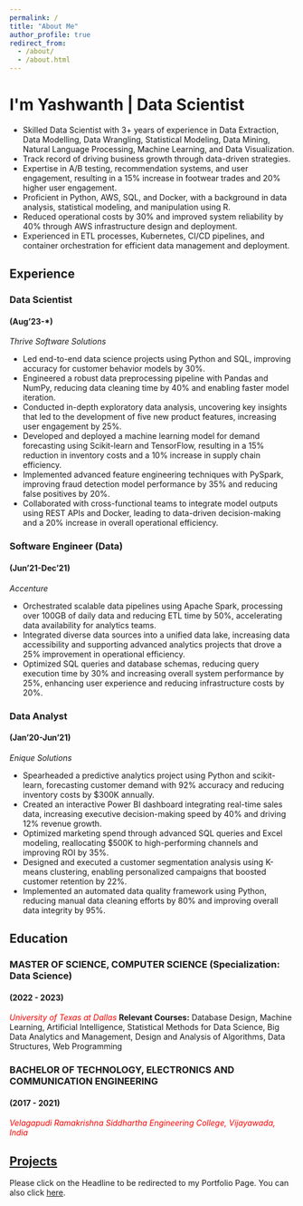 ```yaml
---
permalink: /
title: "About Me"
author_profile: true
redirect_from: 
  - /about/
  - /about.html
---
```


# I'm Yashwanth | Data Scientist

- Skilled Data Scientist with 3+ years of experience in Data Extraction, Data Modelling, Data Wrangling, Statistical Modeling, Data Mining, Natural Language Processing, Machine Learning, and Data Visualization. 
- Track record of driving business growth through data-driven strategies. 
- Expertise in A/B testing, recommendation systems, and user engagement, resulting in a 15% increase in footwear trades and 20% higher user engagement. 
- Proficient in Python, AWS, SQL, and Docker, with a background in data analysis, statistical modeling, and manipulation using R. 
- Reduced operational costs by 30% and improved system reliability by 40% through AWS infrastructure design and deployment.
- Experienced in ETL processes, Kubernetes, CI/CD pipelines, and container orchestration for efficient data management and deployment.


## Experience

### Data Scientist 
#### (Aug’23-*)
*Thrive Software Solutions*

- Led end-to-end data science projects using Python and SQL, improving accuracy for customer behavior models by 30%.
- Engineered a robust data preprocessing pipeline with Pandas and NumPy, reducing data cleaning time by 40% and enabling faster model iteration.
- Conducted in-depth exploratory data analysis, uncovering key insights that led to the development of five new product features, increasing user engagement by 25%.
- Developed and deployed a machine learning model for demand forecasting using Scikit-learn and TensorFlow, resulting in a 15% reduction in inventory costs and a 10% increase in supply chain efficiency.
- Implemented advanced feature engineering techniques with PySpark, improving fraud detection model performance by 35% and reducing false positives by 20%.
- Collaborated with cross-functional teams to integrate model outputs using REST APIs and Docker, leading to data-driven decision-making and a 20% increase in overall operational efficiency.


### Software Engineer (Data) 
#### (Jun’21-Dec’21)
*Accenture*

- Orchestrated scalable data pipelines using Apache Spark, processing over 100GB of daily data and reducing ETL time by 50%, accelerating data availability for analytics teams.
- Integrated diverse data sources into a unified data lake, increasing data accessibility and supporting advanced analytics projects that drove a 25% improvement in operational efficiency.
- Optimized SQL queries and database schemas, reducing query execution time by 30% and increasing overall system performance by 25%, enhancing user experience and reducing infrastructure costs by 20%.


### Data Analyst 
#### (Jan’20-Jun’21)
*Enique Solutions*

- Spearheaded a predictive analytics project using Python and scikit-learn, forecasting customer demand with 92% accuracy and reducing inventory costs by $300K annually.
- Created an interactive Power BI dashboard integrating real-time sales data, increasing executive decision-making speed by 40% and driving 12% revenue growth.
- Optimized marketing spend through advanced SQL queries and Excel modeling, reallocating $500K to high-performing channels and improving ROI by 35%.
- Designed and executed a customer segmentation analysis using K-means clustering, enabling personalized campaigns that boosted customer retention by 22%.
- Implemented an automated data quality framework using Python, reducing manual data cleaning efforts by 80% and improving overall data integrity by 95%.


## Education

### MASTER OF SCIENCE, COMPUTER SCIENCE (Specialization: Data Science) 
#### (2022 - 2023)

<span style="color:red"> *University of Texas at Dallas*</span>
**Relevant Courses:** Database Design, Machine Learning, Artificial Intelligence, Statistical Methods for Data Science, Big Data Analytics and Management, Design and Analysis of Algorithms, Data Structures, Web Programming

### BACHELOR OF TECHNOLOGY, ELECTRONICS AND COMMUNICATION ENGINEERING 
#### (2017 - 2021)

<span style="color:red"> *Velagapudi Ramakrishna Siddhartha Engineering College, Vijayawada, India*</span>


## [Projects](https://yash413.github.io/Projects/)

Please click on the Headline to be redirected to my Portfolio Page. You can also click [here](https://yash413.github.io/Projects/).
